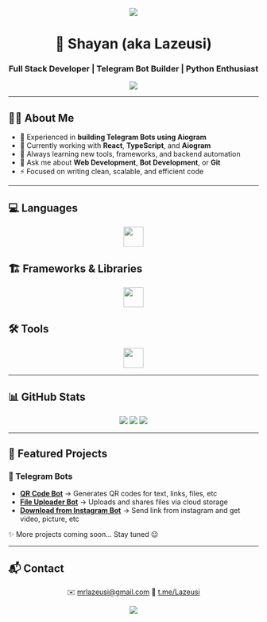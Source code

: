 <p align="center">
  <img src="https://capsule-render.vercel.app/api?type=waving&color=gradient&height=180&section=header&text=Hi,+I'm+Shayan!&fontSize=40&fontAlignY=35&animation=twinkling&fontColor=fff" />
</p>

<h1 align="center">🚀 Shayan (aka Lazeusi)</h1>
<h3 align="center">Full Stack Developer | Telegram Bot Builder | Python Enthusiast</h3>

<p align="center">
  <img src="https://readme-typing-svg.herokuapp.com/?lines=Building+Modern+Web+Apps;Creating+Telegram+Bots+with+Aiogram;Learning+Every+Day;Django+%26+TypeScript&center=true&width=550&height=50&color=58A6FF">
</p>

---

## 🧑‍💻 About Me
- 🤖 Experienced in **building Telegram Bots using Aiogram**  
- 🔭 Currently working with **React**, **TypeScript**, and **Aiogram**  
- 🌱 Always learning new tools, frameworks, and backend automation  
- 💬 Ask me about **Web Development**, **Bot Development**, or **Git**  
- ⚡ Focused on writing clean, scalable, and efficient code  

---

## 💻 Languages
<p align="center">
  <img src="https://skillicons.dev/icons?i=dart,python,js,ts,html,css" height="40" />
</p>

## 🏗 Frameworks & Libraries
<p align="center">
  <img src="https://skillicons.dev/icons?i=flutter,django,tailwind,react" height="40" />
</p>

## 🛠 Tools
<p align="center">
  <img src="https://skillicons.dev/icons?i=git,github,vscode" height="40" />
</p>

---

## 📊 GitHub Stats
<p align="center">
  <img src="https://github-readme-stats.vercel.app/api?username=Lazeusi&show_icons=true&theme=tokyonight" />
  <img src="https://github-readme-streak-stats.herokuapp.com/?user=Lazeusi&theme=tokyonight" />
  <img src="https://github-readme-stats.vercel.app/api/top-langs/?username=Lazeusi&layout=compact&theme=tokyonight" />
</p>

---

## 🚀 Featured Projects
### 🤖 Telegram Bots
- **[QR Code Bot](#)** → Generates QR codes for text, links, files, etc
- **[File Uploader Bot](#)** → Uploads and shares files via cloud storage  
- **[Download from Instagram Bot](#)** → Send link from instagram and get video, picture, etc

✨ More projects coming soon... Stay tuned 😉

---

## 📬 Contact
<p align="center">
  ✉️ <a href="mailto:mrlazeusi@gmail.com">mrlazeusi@gmail.com</a>  
  💬 <a href="https://t.me/Lazeusi">t.me/Lazeusi</a>
</p>

<p align="center">
  <img src="https://capsule-render.vercel.app/api?type=waving&color=gradient&height=100&section=footer"/>
</p>
